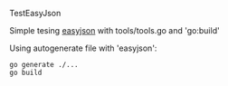 TestEasyJson

Simple tesing [easyjson](https://github.com/mailru/easyjson)
with tools/tools.go and 'go:build'

Using autogenerate file with 'easyjson':

```
go generate ./...
go build
```
